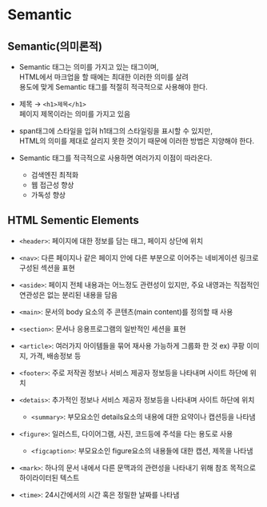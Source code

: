 # Semantic

## Semantic(의미론적)

- Semantic 태그는 의미를 가지고 있는 태그이며,<br/>
  HTML에서 마크업을 할 때에는 최대한 이러한 의미를 살려<br/>
  용도에 맞게 Semantic 태그를 적절히 적극적으로 사용해야 한다.

- 제목 &rarr; `<h1>제목</h1>`<br/>
  페이지 제목이라는 의미를 가지고 있음

- span태그에 스타일을 입혀 h1태그의 스타일링을 표시할 수 있지만,<br/>
  HTML의 의미를 제대로 살리지 못한 것이기 때문에 이러한 방법은 지양해야 한다.

- Semantic 태그를 적극적으로 사용하면 여러가지 이점이 따라온다.
  - 검색엔진 최적화
  - 웹 접근성 향상
  - 가독성 향상

## HTML Sementic Elements

- `<header>`: 페이지에 대한 정보를 담는 태그, 페이지 상단에 위치

- `<nav>`: 다른 페이지나 같은 페이지 안에 다른 부분으로 이어주는 네비게이션 링크로 구성된 섹션을 표현

- `<aside>`: 페이지 전체 내용과는 어느정도 관련성이 있지만, 주요 내영과는 직접적인 연관성은 없는 분리된 내용을 담음

- `<main>`: 문서의 body 요소의 주 콘텐츠(main content)를 정의할 때 사용

- `<section>`: 문서나 응용프로그램의 일반적인 세션을 표현

- `<article>`: 여러가지 아이템들을 묶어 재사용 가능하게 그룹화 한 것 ex) 쿠팡 이미지, 가격, 배송정보 등

- `<footer>`: 주로 저작권 정보나 서비스 제공자 정보등을 나타내며 사이트 하단에 위치

- `<detais>`: 추가적인 정보나 서비스 제공자 정보등을 나타내며 사이트 하단에 위치

  - `<summary>`: 부모요소인 details요소의 내용에 대한 요약이나 캡션등을 나타냄

- `<figure>`: 일러스트, 다이어그램, 사진, 코드등에 주석을 다는 용도로 사용

  - `<figcaption>`: 부모요소인 figure요소의 내용들에 대한 캡션, 제목을 나타냄

- `<mark>`: 하나의 문서 내에서 다른 문맥과의 관련성을 나타내기 위해 참조 목적으로 하이라이터된 텍스트

- `<time>`: 24시간에서의 시간 혹은 정밀한 날짜를 나타냄
